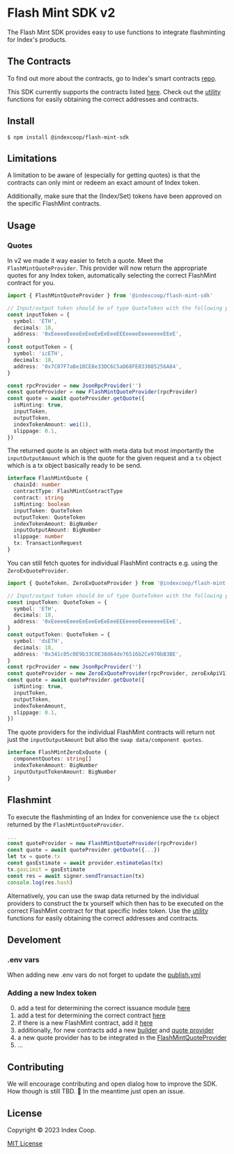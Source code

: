 # Flash Mint SDK v2

The Flash Mint SDK provides easy to use functions to integrate flashminting for
Index's products.

## The Contracts

To find out more about the contracts, go to Index's smart contracts [repo](https://github.com/IndexCoop/index-coop-smart-contracts/tree/master/contracts/exchangeIssuance).

This SDK currently supports the contracts listed [here](./src/constants/contracts.ts).
Check out the [utility](./src/utils/contracts.ts) functions for easily obtaining
the correct addresses and contracts.

## Install

```
$ npm install @indexcoop/flash-mint-sdk
```

## Limitations

A limitation to be aware of (especially for getting quotes) is that the contracts
can only mint or redeem an exact amount of Index token.

Additionally, make sure that the (Index/Set) tokens have been approved on the
specific FlashMint contracts.

## Usage

### Quotes

In v2 we made it way easier to fetch a quote. Meet the `FlashMintQuoteProvider`.
This provider will now return the appropriate quotes for any Index token, automatically
selecting the correct FlashMint contract for you.

```typescript
import { FlashMintQuoteProvider } from '@indexcoop/flash-mint-sdk'

// Input/output token should be of type QuoteToken with the following properties
const inputToken = {
  symbol: 'ETH',
  decimals: 18,
  address: '0xEeeeeEeeeEeEeeEeEeEeeEEEeeeeEeeeeeeeEEeE',
}
const outputToken = {
  symbol: 'icETH',
  decimals: 18,
  address: '0x7C07F7aBe10CE8e33DC6C5aD68FE033085256A84',
}

const rpcProvider = new JsonRpcProvider('')
const quoteProvider = new FlashMintQuoteProvider(rpcProvider)
const quote = await quoteProvider.getQuote({
  isMinting: true,
  inputToken,
  outputToken,
  indexTokenAmount: wei(1),
  slippage: 0.1,
})
```

The returned quote is an object with meta data but most importantly the `inputOutputAmount`
which is the quote for the given request and a `tx` object which is a tx object
basically ready to be send.

```typescript
interface FlashMintQuote {
  chainId: number
  contractType: FlashMintContractType
  contract: string
  isMinting: boolean
  inputToken: QuoteToken
  outputToken: QuoteToken
  indexTokenAmount: BigNumber
  inputOutputAmount: BigNumber
  slippage: number
  tx: TransactionRequest
}
```

You can still fetch quotes for individual FlashMint contracts e.g. using the `ZeroExQuoteProvider`.

```typescript
import { QuoteToken, ZeroExQuoteProvider } from '@indexcoop/flash-mint-sdk'

// Input/output token should be of type QuoteToken with the following properties
const inputToken: QuoteToken = {
  symbol: 'ETH',
  decimals: 18,
  address: '0xEeeeeEeeeEeEeeEeEeEeeEEEeeeeEeeeeeeeEEeE',
}
const outputToken: QuoteToken = {
  symbol: 'dsETH',
  decimals: 18,
  address: '0x341c05c0E9b33C0E38d64de76516b2Ce970bB3BE',
}
const rpcProvider = new JsonRpcProvider('')
const quoteProvider = new ZeroExQuoteProvider(rpcProvider, zeroExApiV1)
const quote = await quoteProvider.getQuote({
  isMinting: true,
  inputToken,
  outputToken,
  indexTokenAmount,
  slippage: 0.1,
})
```

The quote providers for the individual FlashMint contracts will return not just
the `inputOutputAmount` but also the `swap data/component quotes`.

```typescript
interface FlashMintZeroExQuote {
  componentQuotes: string[]
  indexTokenAmount: BigNumber
  inputOutputTokenAmount: BigNumber
}
```

## Flashmint

To execute the flashminting of an Index for convenience use the `tx` object
returned by the `FlashMintQuoteProvider`.

```typescript
...
const quoteProvider = new FlashMintQuoteProvider(rpcProvider)
const quote = await quoteProvider.getQuote({...})
let tx = quote.tx
const gasEstimate = await provider.estimateGas(tx)
tx.gasLimit = gasEstimate
const res = await signer.sendTransaction(tx)
console.log(res.hash)
```

Alternatively, you can use the swap data returned by the individual providers to
construct the tx yourself which then has to be executed on the correct FlashMint
contract for that specific Index token.
Use the [utility](./src/utils/contracts.ts) functions for easily obtaining
the correct addresses and contracts.

## Develoment

### .env vars

When adding new .env vars do not forget to update the [publish.yml](.github/workflows/publish.yml)

### Adding a new Index token

0. add a test for determining the correct issuance module [here](./src/utils/issuanceModules.test.ts)
1. add a test for determining the correct contract [here](./src/utils/contracts.test.ts)
2. if there is a new FlashMint contract, add it [here](./src/constants/contracts.ts)
3. additionally, for new contracts add a new [builder](./src/flashmint/builders/) and [quote provider](./src/quote/)
4. a new quote provider has to be integrated in the [FlashMintQuoteProvider](./src/quote/indexQuoteProvider.ts)
5. ...

## Contributing

We will encourage contributing and open dialog how to improve the SDK. How though
is still TBD. 🚧 In the meantime just open an issue.

## License

Copyright © 2023 Index Coop.

[MIT License](./LICENSE)
